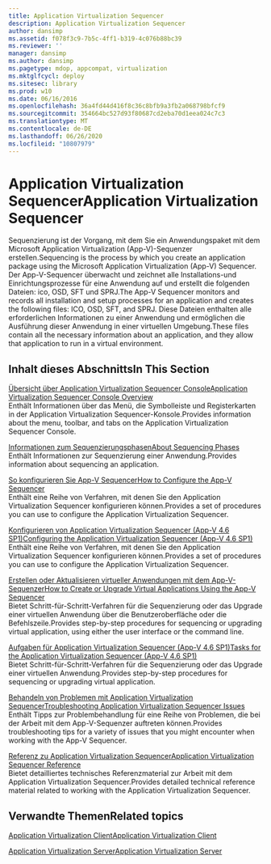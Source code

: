 ```yaml
---
title: Application Virtualization Sequencer
description: Application Virtualization Sequencer
author: dansimp
ms.assetid: f078f3c9-7b5c-4ff1-b319-4c076b88bc39
ms.reviewer: ''
manager: dansimp
ms.author: dansimp
ms.pagetype: mdop, appcompat, virtualization
ms.mktglfcycl: deploy
ms.sitesec: library
ms.prod: w10
ms.date: 06/16/2016
ms.openlocfilehash: 36a4fd44d416f8c36c8bfb9a3fb2a068798bfcf9
ms.sourcegitcommit: 354664bc527d93f80687cd2eba70d1eea024c7c3
ms.translationtype: MT
ms.contentlocale: de-DE
ms.lasthandoff: 06/26/2020
ms.locfileid: "10807979"
---
```

# <span data-ttu-id="5f4c5-103">Application Virtualization Sequencer</span><span class="sxs-lookup"><span data-stu-id="5f4c5-103">Application Virtualization Sequencer</span></span>


<span data-ttu-id="5f4c5-104">Sequenzierung ist der Vorgang, mit dem Sie ein Anwendungspaket mit dem Microsoft Application Virtualization (App-V)-Sequenzer erstellen.</span><span class="sxs-lookup"><span data-stu-id="5f4c5-104">Sequencing is the process by which you create an application package using the Microsoft Application Virtualization (App-V) Sequencer.</span></span> <span data-ttu-id="5f4c5-105">Der App-V-Sequencer überwacht und zeichnet alle Installations-und Einrichtungsprozesse für eine Anwendung auf und erstellt die folgenden Dateien: ico, OSD, SFT und SPRJ.</span><span class="sxs-lookup"><span data-stu-id="5f4c5-105">The App-V Sequencer monitors and records all installation and setup processes for an application and creates the following files: ICO, OSD, SFT, and SPRJ.</span></span> <span data-ttu-id="5f4c5-106">Diese Dateien enthalten alle erforderlichen Informationen zu einer Anwendung und ermöglichen die Ausführung dieser Anwendung in einer virtuellen Umgebung.</span><span class="sxs-lookup"><span data-stu-id="5f4c5-106">These files contain all the necessary information about an application, and they allow that application to run in a virtual environment.</span></span>

## <span data-ttu-id="5f4c5-107">Inhalt dieses Abschnitts</span><span class="sxs-lookup"><span data-stu-id="5f4c5-107">In This Section</span></span>


<a href="" id="application-virtualization-sequencer-console-overview"></a>[<span data-ttu-id="5f4c5-108">Übersicht über Application Virtualization Sequencer Console</span><span class="sxs-lookup"><span data-stu-id="5f4c5-108">Application Virtualization Sequencer Console Overview</span></span>](application-virtualization-sequencer-console-overview.md)  
<span data-ttu-id="5f4c5-109">Enthält Informationen über das Menü, die Symbolleiste und Registerkarten in der Application Virtualization Sequencer-Konsole.</span><span class="sxs-lookup"><span data-stu-id="5f4c5-109">Provides information about the menu, toolbar, and tabs on the Application Virtualization Sequencer Console.</span></span>

<a href="" id="about-sequencing-phases"></a>[<span data-ttu-id="5f4c5-110">Informationen zum Sequenzierungsphasen</span><span class="sxs-lookup"><span data-stu-id="5f4c5-110">About Sequencing Phases</span></span>](about-sequencing-phases.md)  
<span data-ttu-id="5f4c5-111">Enthält Informationen zur Sequenzierung einer Anwendung.</span><span class="sxs-lookup"><span data-stu-id="5f4c5-111">Provides information about sequencing an application.</span></span>

<a href="" id="how-to-configure-the-app-v-sequencer"></a>[<span data-ttu-id="5f4c5-112">So konfigurieren Sie App-V Sequencer</span><span class="sxs-lookup"><span data-stu-id="5f4c5-112">How to Configure the App-V Sequencer</span></span>](how-to-configure-the-app-v-sequencer.md)  
<span data-ttu-id="5f4c5-113">Enthält eine Reihe von Verfahren, mit denen Sie den Application Virtualization Sequencer konfigurieren können.</span><span class="sxs-lookup"><span data-stu-id="5f4c5-113">Provides a set of procedures you can use to configure the Application Virtualization Sequencer.</span></span>

<a href="" id="configuring-the-application-virtualization-sequencer--app-v-4-6-sp1-"></a>[<span data-ttu-id="5f4c5-114">Konfigurieren von Application Virtualization Sequencer (App-V 4.6 SP1)</span><span class="sxs-lookup"><span data-stu-id="5f4c5-114">Configuring the Application Virtualization Sequencer (App-V 4.6 SP1)</span></span>](configuring-the-application-virtualization-sequencer--app-v-46-sp1-.md)  
<span data-ttu-id="5f4c5-115">Enthält eine Reihe von Verfahren, mit denen Sie den Application Virtualization Sequencer konfigurieren können.</span><span class="sxs-lookup"><span data-stu-id="5f4c5-115">Provides a set of procedures you can use to configure the Application Virtualization Sequencer.</span></span>

<a href="" id="how-to-create-or-upgrade-virtual-applications-using--the-app-v-sequencer"></a>[<span data-ttu-id="5f4c5-116">Erstellen oder Aktualisieren virtueller Anwendungen mit dem App-V-Sequenzer</span><span class="sxs-lookup"><span data-stu-id="5f4c5-116">How to Create or Upgrade Virtual Applications Using the App-V Sequencer</span></span>](how-to-create-or-upgrade-virtual-applications-using--the-app-v-sequencer.md)  
<span data-ttu-id="5f4c5-117">Bietet Schritt-für-Schritt-Verfahren für die Sequenzierung oder das Upgrade einer virtuellen Anwendung über die Benutzeroberfläche oder die Befehlszeile.</span><span class="sxs-lookup"><span data-stu-id="5f4c5-117">Provides step-by-step procedures for sequencing or upgrading virtual application, using either the user interface or the command line.</span></span>

<a href="" id="tasks-for-the-application-virtualization-sequencer--app-v-4-6-sp1-"></a>[<span data-ttu-id="5f4c5-118">Aufgaben für Application Virtualization Sequencer (App-V 4.6 SP1)</span><span class="sxs-lookup"><span data-stu-id="5f4c5-118">Tasks for the Application Virtualization Sequencer (App-V 4.6 SP1)</span></span>](tasks-for-the-application-virtualization-sequencer--app-v-46-sp1-.md)  
<span data-ttu-id="5f4c5-119">Bietet Schritt-für-Schritt-Verfahren für die Sequenzierung oder das Upgrade einer virtuellen Anwendung.</span><span class="sxs-lookup"><span data-stu-id="5f4c5-119">Provides step-by-step procedures for sequencing or upgrading virtual application.</span></span>

<a href="" id="troubleshooting-application-virtualization-sequencer-issues"></a>[<span data-ttu-id="5f4c5-120">Behandeln von Problemen mit Application Virtualization Sequencer</span><span class="sxs-lookup"><span data-stu-id="5f4c5-120">Troubleshooting Application Virtualization Sequencer Issues</span></span>](troubleshooting-application-virtualization-sequencer-issues.md)  
<span data-ttu-id="5f4c5-121">Enthält Tipps zur Problembehandlung für eine Reihe von Problemen, die bei der Arbeit mit dem App-V-Sequenzer auftreten können.</span><span class="sxs-lookup"><span data-stu-id="5f4c5-121">Provides troubleshooting tips for a variety of issues that you might encounter when working with the App-V Sequencer.</span></span>

<a href="" id="application-virtualization-sequencer-reference"></a>[<span data-ttu-id="5f4c5-122">Referenz zu Application Virtualization Sequencer</span><span class="sxs-lookup"><span data-stu-id="5f4c5-122">Application Virtualization Sequencer Reference</span></span>](application-virtualization-sequencer-reference.md)  
<span data-ttu-id="5f4c5-123">Bietet detailliertes technisches Referenzmaterial zur Arbeit mit dem Application Virtualization Sequencer.</span><span class="sxs-lookup"><span data-stu-id="5f4c5-123">Provides detailed technical reference material related to working with the Application Virtualization Sequencer.</span></span>

## <span data-ttu-id="5f4c5-124">Verwandte Themen</span><span class="sxs-lookup"><span data-stu-id="5f4c5-124">Related topics</span></span>


[<span data-ttu-id="5f4c5-125">Application Virtualization Client</span><span class="sxs-lookup"><span data-stu-id="5f4c5-125">Application Virtualization Client</span></span>](application-virtualization-client.md)

[<span data-ttu-id="5f4c5-126">Application Virtualization Server</span><span class="sxs-lookup"><span data-stu-id="5f4c5-126">Application Virtualization Server</span></span>](application-virtualization-server.md)

 

 





